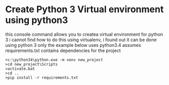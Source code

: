 # Create Python 3 Virtual environment using python3

this console command allows you to createa virtual environment for python 3
i cannot find how to do this using virtualenv, i found out it can be done using python 3 only
the example below uses python3.4 assumes requirements.txt contains dependencies for the project

```batch
>c:\python34\python.exe -m venv new_project
>cd new_project\Scripts
>activate.bat
>cd ..
>pip install -r requirements.txt
```